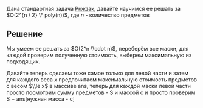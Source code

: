 Дана стандартная задача [Рюкзак](Рюкзак "wikilink"), давайте научимся ее
решать за $O(2^{n / 2} \* poly(n))$, где $n$ - количество предметов

## Решение

Мы умеем ее решать за $O(2^n \\cdot n)$, переберём все маски, для каждой
проверим полученную стоимость, выберем максимальную из подходящих.

Давайте теперь сделаем тоже самое только для левой части и затем для
каждого веса $x$ предпочитаем максимальную стоимость предметов с
весом $\\le x$ в массиве ans, теперь для каждой маски левой части
просто посмотрим сумму предметов - S и массой c и просто проверим S +
ans\[нужная масса - c\]